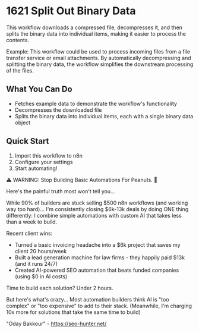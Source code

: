 # 1621 Split Out Binary Data

This workflow downloads a compressed file, decompresses it, and then splits the binary data into individual items, making it easier to process the contents.

Example: This workflow could be used to process incoming files from a file transfer service or email attachments. By automatically decompressing and splitting the binary data, the workflow simplifies the downstream processing of the files.

## What You Can Do
- Fetches example data to demonstrate the workflow's functionality
- Decompresses the downloaded file
- Splits the binary data into individual items, each with a single binary data object

## Quick Start
1. Import this workflow to n8n
2. Configure your settings
3. Start automating!

⚠️ WARNING: Stop Building Basic Automations For Peanuts. 🚫

Here's the painful truth most won't tell you...

While 90% of builders are stuck selling $500 n8n workflows (and working way too hard)...
I'm consistently closing $6k-13k deals by doing ONE thing differently:
I combine simple automations with custom AI that takes less than a week to build.

Recent client wins:
* Turned a basic invoicing headache into a $6k project that saves my client 20 hours/week
* Built a lead generation machine for law firms - they happily paid $13k (and it runs 24/7)
* Created AI-powered SEO automation that beats funded companies (using $0 in AI costs)

Time to build each solution? Under 2 hours.

But here's what's crazy...
Most automation builders think AI is "too complex" or "too expensive" to add to their stack.
(Meanwhile, I'm charging 10x more for solutions that take the same time to build)

"Oday Bakkour" - https://seo-hunter.net/
